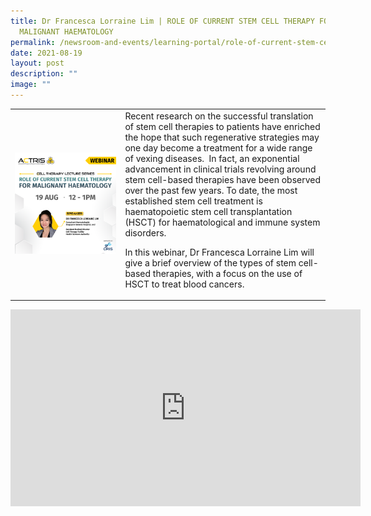 ```yaml
---
title: Dr Francesca Lorraine Lim | ROLE OF CURRENT STEM CELL THERAPY FOR
  MALIGNANT HAEMATOLOGY
permalink: /newsroom-and-events/learning-portal/role-of-current-stem-cell-therapy-for-malignant-haematology/
date: 2021-08-19
layout: post
description: ""
image: ""
---
```

<table>
	<tbody>
		<tr>
			<td style="width:35%">
				<img src="/images/Learning%20Portal/2021/webinar_square-francessca.png">
			</td>
			<td style="width:65%">
Recent research on the successful translation of stem cell therapies to patients have enriched the hope that such regenerative strategies may one day become a treatment for a wide range of vexing diseases.&nbsp; In fact, an exponential advancement in clinical trials revolving around stem cell-based therapies have been observed over the past few years. To date, the most established stem cell treatment is haematopoietic stem cell transplantation (HSCT) for haematological and immune system disorders.

In this webinar, Dr Francesca Lorraine Lim will give a brief overview of the types of stem cell-based therapies, with a focus on the use of HSCT to treat blood cancers.
			</td>
		</tr>
	</tbody>
</table>

<iframe allowfullscreen="" allow="accelerometer; autoplay; clipboard-write; encrypted-media; gyroscope; picture-in-picture; web-share" frameborder="0" title="YouTube video player" src="https://www.youtube.com/embed/Qn-zTwa-22I?si=Z58ljFKFKYceDl77" height="315" width="560"></iframe>
